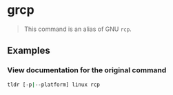 # grcp

> This command is an alias of GNU `rcp`.

## Examples

### View documentation for the original command

```bash
tldr [-p|--platform] linux rcp
```
